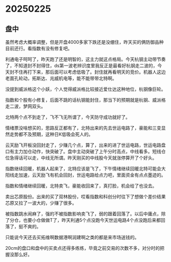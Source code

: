 # 20250225

## 盘中

虽然考虑大概率调整，但是开盘4000多家下跌还是没绷住，昨天买的俩防御品种目前还行。看指数有没有修复吧。

利通电子呵呵了，昨天跑了还是明智的，这主力就这点格局。今天杭钢主动带节奏了，不知道封不封得住，ds第一波老辨识度里我反正是最看好杭钢走二波的，今天封不住再打下来，那后面可以考虑低吸了。封住就再看明天的竞价。机器人这边老面孔轮动，拓斯达、兆威机电等，能不能带带北特啊。

没提到威派格这个小妖，个人觉得威派格比较接近爱仕达这种地位，杭钢像巨轮。

指数和个股有小修复，后面不跳的话杭钢能封住，那当下的预期就是杭钢、威派格走二波，梦网双头。

北特两个点不到走了，飞不飞无所谓了，今天防守成功就好了。

情绪票没啥想买的，思路反正都有了，北特出来的先去世运电路了，豪能和三变显然走势都不及预期，这种日K低吸会死人的。

云天励飞开板没回封走了，少赚几个点，算了，出来的进了世运电路，世运电路盘口有主力加仓动作，快突破了。盘中主动突破了上午分时高点，中线看多。短线仓位急得话可以走，中线无所谓。昨天刚买的中线股今天就涨停算开了个好头。

指数继续回暖，机器人起来了，北特应该是飞了，下午情绪继续回暖北特可能会大阳线走加速，云天励飞有机会回封，世运电路给点力吧，里面资金有点点墨迹的。

指数和情绪继续回暖，北特卖飞，豪能收回来了，真打脸，机会给了也没去。

卖出芯原股份。出来的买了双林股份，哎看指数和科创分时往下了想做个差价结果芯原又拉了一波大的，少赚了很多。

被指数跳水闹麻了，强的不被指数影响卖飞了，弱的跟着回落了。以后中庸点，除了分仓，也要小仓做做T了，昨天利通5个点没跑今天世运电路4个点没跑后来都回落了，挺不爽的。

只能说今天还去买拓维啊数据港啊润建啊之类的都是来市场送钱的。

20cm的盘口和盘中的买卖点还得多练练，毕竟之前交易的次数不多，对分时的把握没那么好。
